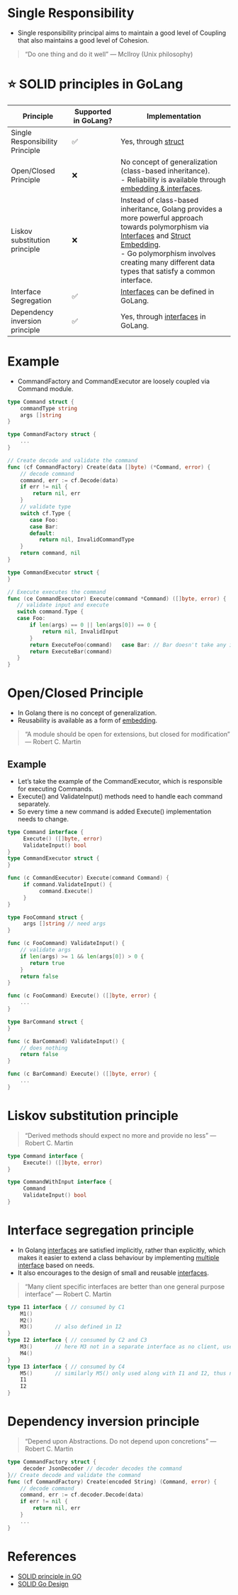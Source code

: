 # Single Responsibility
- Single responsibility principal aims to maintain a good level of Coupling that also maintains a good level of Cohesion.

> “Do one thing and do it well” — McIlroy (Unix philosophy)

# :star: SOLID principles in GoLang

| Principle                       | Supported in GoLang? | Implementation                                                                                                                                                                                                                                                            |
|---------------------------------|----------------------|---------------------------------------------------------------------------------------------------------------------------------------------------------------------------------------------------------------------------------------------------------------------------|
| Single Responsibility Principle | :white_check_mark:   | Yes, through [struct](Structs.md)                                                                                                                                                                                                                                         |
| Open/Closed Principle           | :x:                  | No concept of generalization (class-based inheritance). <br/>- Reliability is available through [embedding & interfaces](Interfaces.md).                                                                                                                                  |
| Liskov substitution principle   | :x:                  | Instead of class-based inheritance, Golang provides a more powerful approach towards polymorphism via [Interfaces](Interfaces.md) and [Struct Embedding](Structs.md). <br/>- Go polymorphism involves creating many different data types that satisfy a common interface. |
| Interface Segregation           | :white_check_mark:   | [Interfaces](Interfaces.md) can be defined in GoLang.                                                                                                                                                                                                                     |
| Dependency inversion principle  | :white_check_mark:   | Yes, through [interfaces](Interfaces.md) in GoLang.                                                                                                                                                                                                                       |

# Example
- CommandFactory and CommandExecutor are loosely coupled via Command module.

````go
type Command struct {
    commandType string 
    args []string
}

type CommandFactory struct {
    ...
}

// Create decode and validate the command
func (cf CommandFactory) Create(data []byte) (*Command, error) {
    // decode command
    command, err := cf.Decode(data)
    if err != nil {
        return nil, err
    }
    // validate type
    switch cf.Type { 
       case Foo:
       case Bar:
       default:
          return nil, InvalidCommandType    
    }
    return command, nil
}

type CommandExecutor struct {
}

// Execute executes the command 
func (ce CommandExecutor) Execute(command *Command) ([]byte, error) {
   // validate input and execute 
   switch command.Type {
   case Foo: 
       if len(args) == 0 || len(args[0]) == 0 {
           return nil, InvalidInput
       }
       return ExecuteFoo(command)   case Bar: // Bar doesn't take any input
       return ExecuteBar(command)
   }
}
````

# Open/Closed Principle
- In Golang there is no concept of generalization.
- Reusability is available as a form of [embedding](OOPs/Interfaces.md).

> “A module should be open for extensions, but closed for modification” — Robert C. Martin

## Example
- Let’s take the example of the CommandExecutor, which is responsible for executing Commands.
- Execute() and ValidateInput() methods need to handle each command separately.
- So every time a new command is added Execute() implementation needs to change.

````go
type Command interface {
     Execute() ([]byte, error)
     ValidateInput() bool
}
type CommandExecutor struct {
}

func (c CommandExecutor) Execute(command Command) {
     if command.ValidateInput() {
          command.Execute()
     }
}

type FooCommand struct {
     args []string // need args
}

func (c FooCommand) ValidateInput() {
    // validate args 
    if len(args) >= 1 && len(args[0]) > 0 {
       return true
    }
    return false
}

func (c FooCommand) Execute() ([]byte, error) {
    ...
}

type BarCommand struct {
}

func (c BarCommand) ValidateInput() {
    // does nothing 
    return false
}

func (c BarCommand) Execute() ([]byte, error) {
    ...
}
````

# Liskov substitution principle

> “Derived methods should expect no more and provide no less” — Robert C. Martin

````go
type Command interface {
     Execute() ([]byte, error)
}

type CommandWithInput interface {
     Command
     ValidateInput() bool
}
````

# Interface segregation principle
- In Golang [interfaces](OOPs/Interfaces.md) are satisfied implicitly, rather than explicitly, which makes it easier to extend a class behaviour by implementing [multiple interface](OOPs/Interfaces.md) based on needs.
- It also encourages to the design of small and reusable [interfaces](OOPs/Interfaces.md).

> “Many client specific interfaces are better than one general purpose interface” — Robert C. Martin

````go
type I1 interface { // consumed by C1
    M1()
    M2()
    M3()       // also defined in I2
}
type I2 interface { // consumed by C2 and C3
    M3()       // here M3 not in a separate interface as no client, use an interface with only M3()
    M4()
}
type I3 interface { // consumed by C4
    M5()       // similarly M5() only used along with I1 and I2, thus not needed to have it in a separate interface
    I1
    I2
}
````

# Dependency inversion principle

> “Depend upon Abstractions. Do not depend upon concretions” — Robert C. Martin

````go
type CommandFactory struct {
     decoder JsonDecoder // decoder decodes the command
}// Create decode and validate the command
func (cf CommandFactory) Create(encoded String) (Command, error) {
    // decode command
    command, err := cf.decoder.Decode(data)
    if err != nil {
        return nil, err
    }
    ...
}
````

# References
- [SOLID principle in GO](https://s8sg.medium.com/solid-principle-in-go-e1a624290346)
- [SOLID Go Design](https://dave.cheney.net/2016/08/20/solid-go-design)